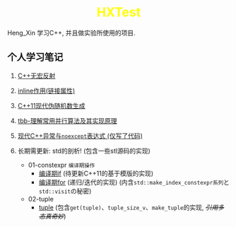 <h1 align="center" style="color:yellow">HXTest</h1>

Heng_Xin 学习C++, 并且做实验所使用的项目.

## 个人学习笔记

1. [C++无宏反射](./src/01-reflection/C++无宏反射.md)

2. [inline作用(链接属性)](./src/02-link-property/inline关键字的作用.md)

3. [C++11现代伪随机数生成](./src/03-random/现代伪随机数生成.md)

4. [tbb-理解常用并行算法及其实现原理](./src/04-tbb/tbb-理解常用并行算法及其实现原理.md)

5. [现代C++异常与`noexcept`表达式 (仅写了代码)](./src/05-exception/demo/01-noexcept/01_main.cpp)

6. 长期需更新: std的剖析! (包含一些stl源码的实现)
    - 01-constexpr `编译期操作`
        - [编译期if](./src/06-std-analyse/demo/01-constexpr/01_if.cpp) (待更新C++11的基于模版的实现)
        - [编译期for](./src/06-std-analyse/demo/01-constexpr/02_for.cpp) (递归/迭代的实现) (内含`std::make_index_constexpr系列`と`std::visit`の秘密)
    - 02-tuple
        - [tuple](./src/06-std-analyse/demo/02-tuple/01_tuple.cpp) (包含`get(tuple)`、`tuple_size_v`、`make_tuple`的实现, *~~引用多态真奇妙~~*)